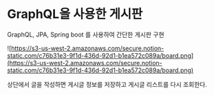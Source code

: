 # GraphQL을 사용한 게시판

GraphQL, JPA, Spring boot 를 사용하여 간단한 게시판 구현

![https://s3-us-west-2.amazonaws.com/secure.notion-static.com/c76b31e3-9f1d-436d-92d1-b1ea572c089a/board.png](https://s3-us-west-2.amazonaws.com/secure.notion-static.com/c76b31e3-9f1d-436d-92d1-b1ea572c089a/board.png)

상단에서 글을 작성하면 게시글 정보를 저장하고 게시글 리스트를 다시 조회한다.
